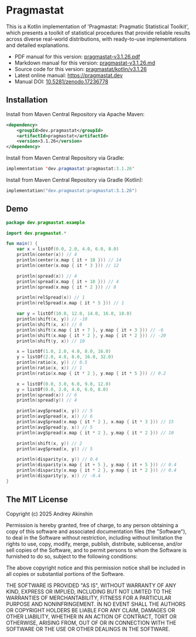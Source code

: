 # Pragmastat

This is a Kotlin implementation of 'Pragmastat: Pragmatic Statistical Toolkit', which presents a toolkit of statistical procedures that provide reliable results across diverse real-world distributions, with ready-to-use implementations and detailed explanations.

- PDF manual for this version: [pragmastat-v3.1.26.pdf](https://github.com/AndreyAkinshin/pragmastat/releases/download/v3.1.26/pragmastat-v3.1.26.pdf)
- Markdown manual for this version: [pragmastat-v3.1.26.md](https://github.com/AndreyAkinshin/pragmastat/releases/download/v3.1.26/pragmastat-v3.1.26.md)
- Source code for this version: [pragmastat/kotlin/v3.1.26](https://github.com/AndreyAkinshin/pragmastat/tree/v3.1.26/kotlin)
- Latest online manual: https://pragmastat.dev
- Manual DOI: [10.5281/zenodo.17236778](https://doi.org/10.5281/zenodo.17236778)

## Installation

Install from Maven Central Repository via Apache Maven:

```xml
<dependency>
    <groupId>dev.pragmastat</groupId>
    <artifactId>pragmastat</artifactId>
    <version>3.1.26</version>
</dependency>
```

Install from Maven Central Repository via Gradle:

```java
implementation 'dev.pragmastat:pragmastat:3.1.26'
```

Install from Maven Central Repository via Gradle (Kotlin):

```kotlin
implementation("dev.pragmastat:pragmastat:3.1.26")
```

## Demo

```kotlin
package dev.pragmastat.example

import dev.pragmastat.*

fun main() {
    var x = listOf(0.0, 2.0, 4.0, 6.0, 8.0)
    println(center(x)) // 4
    println(center(x.map { it + 10 })) // 14
    println(center(x.map { it * 3 })) // 12

    println(spread(x)) // 4
    println(spread(x.map { it + 10 })) // 4
    println(spread(x.map { it * 2 })) // 8

    println(relSpread(x)) // 1
    println(relSpread(x.map { it * 5 })) // 1

    var y = listOf(10.0, 12.0, 14.0, 16.0, 18.0)
    println(shift(x, y)) // -10
    println(shift(x, x)) // 0
    println(shift(x.map { it + 7 }, y.map { it + 3 })) // -6
    println(shift(x.map { it * 2 }, y.map { it * 2 })) // -20
    println(shift(y, x)) // 10

    x = listOf(1.0, 2.0, 4.0, 8.0, 16.0)
    y = listOf(2.0, 4.0, 8.0, 16.0, 32.0)
    println(ratio(x, y)) // 0.5
    println(ratio(x, x)) // 1
    println(ratio(x.map { it * 2 }, y.map { it * 5 })) // 0.2

    x = listOf(0.0, 3.0, 6.0, 9.0, 12.0)
    y = listOf(0.0, 2.0, 4.0, 6.0, 8.0)
    println(spread(x)) // 6
    println(spread(y)) // 4

    println(avgSpread(x, y)) // 5
    println(avgSpread(x, x)) // 6
    println(avgSpread(x.map { it * 2 }, x.map { it * 3 })) // 15
    println(avgSpread(y, x)) // 5
    println(avgSpread(x.map { it * 2 }, y.map { it * 2 })) // 10

    println(shift(x, y)) // 2
    println(avgSpread(x, y)) // 5

    println(disparity(x, y)) // 0.4
    println(disparity(x.map { it + 5 }, y.map { it + 5 })) // 0.4
    println(disparity(x.map { it * 2 }, y.map { it * 2 })) // 0.4
    println(disparity(y, x)) // -0.4
}
```

## The MIT License

Copyright (c) 2025 Andrey Akinshin

Permission is hereby granted, free of charge, to any person obtaining
a copy of this software and associated documentation files (the
"Software"), to deal in the Software without restriction, including
without limitation the rights to use, copy, modify, merge, publish,
distribute, sublicense, and/or sell copies of the Software, and to
permit persons to whom the Software is furnished to do so, subject to
the following conditions:

The above copyright notice and this permission notice shall be
included in all copies or substantial portions of the Software.

THE SOFTWARE IS PROVIDED "AS IS", WITHOUT WARRANTY OF ANY KIND,
EXPRESS OR IMPLIED, INCLUDING BUT NOT LIMITED TO THE WARRANTIES OF
MERCHANTABILITY, FITNESS FOR A PARTICULAR PURPOSE AND
NONINFRINGEMENT. IN NO EVENT SHALL THE AUTHORS OR COPYRIGHT HOLDERS BE
LIABLE FOR ANY CLAIM, DAMAGES OR OTHER LIABILITY, WHETHER IN AN ACTION
OF CONTRACT, TORT OR OTHERWISE, ARISING FROM, OUT OF OR IN CONNECTION
WITH THE SOFTWARE OR THE USE OR OTHER DEALINGS IN THE SOFTWARE.
